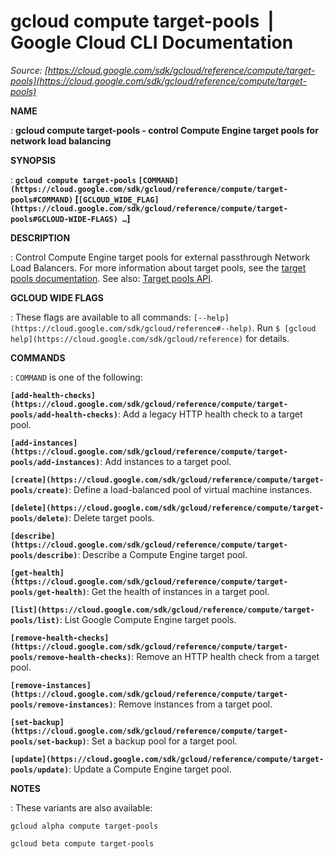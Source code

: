 # gcloud compute target-pools  |  Google Cloud CLI Documentation

*Source: [https://cloud.google.com/sdk/gcloud/reference/compute/target-pools](https://cloud.google.com/sdk/gcloud/reference/compute/target-pools)*

**NAME**

: **gcloud compute target-pools - control Compute Engine target pools for network load balancing**

**SYNOPSIS**

: **`gcloud compute target-pools` `[COMMAND](https://cloud.google.com/sdk/gcloud/reference/compute/target-pools#COMMAND)` [`[GCLOUD_WIDE_FLAG](https://cloud.google.com/sdk/gcloud/reference/compute/target-pools#GCLOUD-WIDE-FLAGS) …`]**

**DESCRIPTION**

: Control Compute Engine target pools for external passthrough Network Load
Balancers.
For more information about target pools, see the [target pools
documentation](https://cloud.google.com/load-balancing/docs/target-pools).
See also: [Target
pools API](https://cloud.google.com/compute/docs/reference/rest/v1/targetPools).

**GCLOUD WIDE FLAGS**

: These flags are available to all commands: `[--help](https://cloud.google.com/sdk/gcloud/reference#--help)`.
Run `$ [gcloud help](https://cloud.google.com/sdk/gcloud/reference)` for details.

**COMMANDS**

: ``COMMAND`` is one of the following:

**`[add-health-checks](https://cloud.google.com/sdk/gcloud/reference/compute/target-pools/add-health-checks)`**:
Add a legacy HTTP health check to a target pool.

**`[add-instances](https://cloud.google.com/sdk/gcloud/reference/compute/target-pools/add-instances)`**:
Add instances to a target pool.

**`[create](https://cloud.google.com/sdk/gcloud/reference/compute/target-pools/create)`**:
Define a load-balanced pool of virtual machine instances.

**`[delete](https://cloud.google.com/sdk/gcloud/reference/compute/target-pools/delete)`**:
Delete target pools.

**`[describe](https://cloud.google.com/sdk/gcloud/reference/compute/target-pools/describe)`**:
Describe a Compute Engine target pool.

**`[get-health](https://cloud.google.com/sdk/gcloud/reference/compute/target-pools/get-health)`**:
Get the health of instances in a target pool.

**`[list](https://cloud.google.com/sdk/gcloud/reference/compute/target-pools/list)`**:
List Google Compute Engine target pools.

**`[remove-health-checks](https://cloud.google.com/sdk/gcloud/reference/compute/target-pools/remove-health-checks)`**:
Remove an HTTP health check from a target pool.

**`[remove-instances](https://cloud.google.com/sdk/gcloud/reference/compute/target-pools/remove-instances)`**:
Remove instances from a target pool.

**`[set-backup](https://cloud.google.com/sdk/gcloud/reference/compute/target-pools/set-backup)`**:
Set a backup pool for a target pool.

**`[update](https://cloud.google.com/sdk/gcloud/reference/compute/target-pools/update)`**:
Update a Compute Engine target pool.

**NOTES**

: These variants are also available:

```
gcloud alpha compute target-pools
```

```
gcloud beta compute target-pools
```